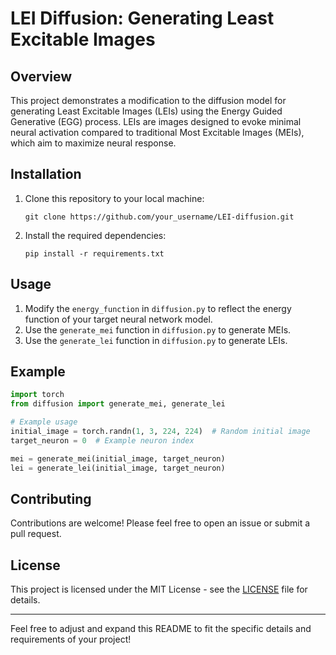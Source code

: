 # LEI Diffusion: Generating Least Excitable Images

## Overview
This project demonstrates a modification to the diffusion model for generating Least Excitable Images (LEIs) using the Energy Guided Generative (EGG) process. LEIs are images designed to evoke minimal neural activation compared to traditional Most Excitable Images (MEIs), which aim to maximize neural response.

## Installation
1. Clone this repository to your local machine:
   ```
   git clone https://github.com/your_username/LEI-diffusion.git
   ```
2. Install the required dependencies:
   ```
   pip install -r requirements.txt
   ```

## Usage
1. Modify the `energy_function` in `diffusion.py` to reflect the energy function of your target neural network model.
2. Use the `generate_mei` function in `diffusion.py` to generate MEIs.
3. Use the `generate_lei` function in `diffusion.py` to generate LEIs.

## Example
```python
import torch
from diffusion import generate_mei, generate_lei

# Example usage
initial_image = torch.randn(1, 3, 224, 224)  # Random initial image
target_neuron = 0  # Example neuron index

mei = generate_mei(initial_image, target_neuron)
lei = generate_lei(initial_image, target_neuron)
```

## Contributing
Contributions are welcome! Please feel free to open an issue or submit a pull request.

## License
This project is licensed under the MIT License - see the [LICENSE](LICENSE) file for details.

---

Feel free to adjust and expand this README to fit the specific details and requirements of your project!
